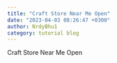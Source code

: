 ```yaml
---
title: "Craft Store Near Me Open"
date: "2023-04-03 08:26:47 +0300"
author: NrdyBhu1
category: tutorial blog
---
```

Craft Store Near Me Open
